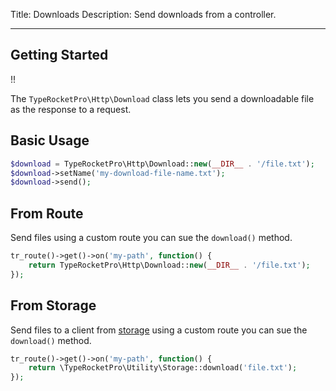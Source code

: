 Title: Downloads
Description: Send downloads from a controller.

---

## Getting Started

!!

The `TypeRocketPro\Http\Download` class lets you send a downloadable file as the response to a request.

## Basic Usage

```php
$download = TypeRocketPro\Http\Download::new(__DIR__ . '/file.txt');
$download->setName('my-download-file-name.txt');
$download->send();
```

## From Route

Send files using a custom route you can sue the `download()` method.

```php
tr_route()->get()->on('my-path', function() {
    return TypeRocketPro\Http\Download::new(__DIR__ . '/file.txt');
});
```

## From Storage

Send files to a client from [storage](/docs/v5/storage/) using a custom route you can sue the `download()` method.

```php
tr_route()->get()->on('my-path', function() {
    return \TypeRocketPro\Utility\Storage::download('file.txt');
});
```